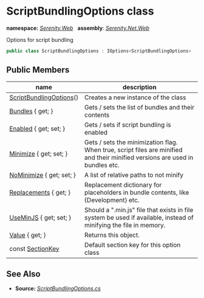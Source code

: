 # ScriptBundlingOptions class
**namespace:** *[Serenity.Web](../README.md#serenity.web-namespace)*   **assembly**: *[Serenity.Net.Web](../README.md)*

Options for script bundling

```csharp
public class ScriptBundlingOptions : IOptions<ScriptBundlingOptions>
```

## Public Members

| name | description |
| --- | --- |
| [ScriptBundlingOptions](ScriptBundlingOptions/ScriptBundlingOptions.md)() | Creates a new instance of the class |
| [Bundles](ScriptBundlingOptions/Bundles.md) { get; } | Gets / sets the list of bundles and their contents |
| [Enabled](ScriptBundlingOptions/Enabled.md) { get; set; } | Gets / sets if script bundling is enabled |
| [Minimize](ScriptBundlingOptions/Minimize.md) { get; set; } | Gets / sets the minimization flag. When true, script files are minified and their minified versions are used in bundles etc. |
| [NoMinimize](ScriptBundlingOptions/NoMinimize.md) { get; set; } | A list of relative paths to not minify |
| [Replacements](ScriptBundlingOptions/Replacements.md) { get; } | Replacement dictionary for placeholders in bundle contents, like {Development} etc. |
| [UseMinJS](ScriptBundlingOptions/UseMinJS.md) { get; set; } | Should a ".min.js" file that exists in file system be used if available, instead of minifying the file in memory. |
| [Value](ScriptBundlingOptions/Value.md) { get; } | Returns this object. |
| const [SectionKey](ScriptBundlingOptions/SectionKey.md) | Default section key for this option class |

## See Also

* **Source:** *[ScriptBundlingOptions.cs](https://github.com/serenity-is/Serenity/blob/master/src/Serenity.Net.Web/Mvc/ScriptBundlingOptions.cs)*